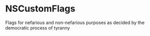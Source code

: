 # NSCustomFlags
Flags for nefarious and non-nefarious purposes as decided by the democratic process of tyranny

